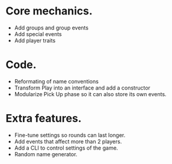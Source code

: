 # Core mechanics.
- Add groups and group events
- Add special events
- Add player traits

# Code.
- Reformating of name conventions
- Transform Play into an interface and add a constructor
- Modularize Pick Up phase so it can also store its own events.

# Extra features.
- Fine-tune settings so rounds can last longer.
- Add events that affect more than 2 players.
- Add a CLI to control settings of the game.
- Random name generator.
